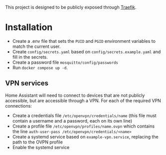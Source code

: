 This project is designed to be publicly exposed through [Traefik](https://traefik.io/traefik/).


# Installation

* Create a .env file that sets the `PUID` and `PGID` environment variables to match the current user.
* Create `config/secrets.yaml` based on `config/secrets.example.yaml` and fill in the secrets.
* Create a password file `mosquitto/config/passwords`
* Run `docker compose up -d`.

## VPN services

Home Assistant will need to connect to devices that are not publicly accessible, but are accessible through a VPN. For each of the required VPN connections:

* Create a credentials file `/etc/openvpn/credentials/name` (this file must contain a username and a password, each on its own line)
* Create a profile file `/etc/openvpn/profiles/name.ovpn` which contains the line `auth-user-pass /etc/openvpn/credentials/<name>`
* Create a systemd service based on `example-vpn.service`, replacing the path to the OVPN profile
* Enable the systemd service
